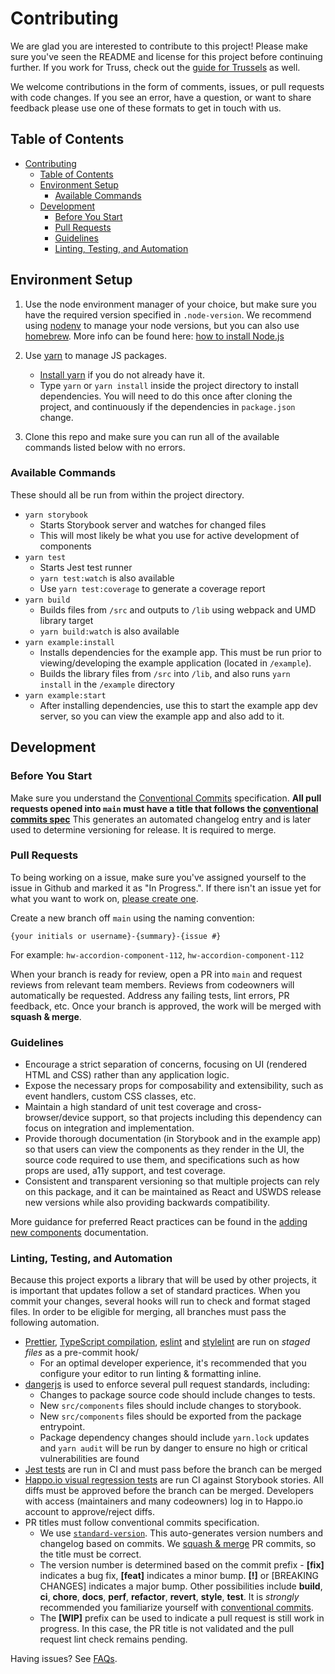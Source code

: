 # Contributing

We are glad you are interested to contribute to this project! Please make sure you've seen the README and license for this project before continuing further. If you work for Truss, check out the [guide for Trussels](./docs/for_trussels.md) as well.

We welcome contributions in the form of comments, issues, or pull requests with code changes. If you see an error, have a question, or want to share feedback please use one of these formats to get in touch with us.

## Table of Contents

- [Contributing](#contributing)
  - [Table of Contents](#table-of-contents)
  - [Environment Setup](#environment-setup)
    - [Available Commands](#available-commands)
  - [Development](#development)
    - [Before You Start](#before-you-start)
    - [Pull Requests](#pull-requests)
    - [Guidelines](#guidelines)
    - [Linting, Testing, and Automation](#linting-testing-and-automation)

## Environment Setup

1. Use the node environment manager of your choice, but make sure you have the required version specified in `.node-version`. We recommend using [nodenv](https://github.com/nodenv/nodenv) to manage your node versions, but you can also use [homebrew](https://brew.sh/). More info can be found here: [how to install Node.js](https://nodejs.dev/how-to-install-nodejs)

2. Use [yarn](https://yarnpkg.com) to manage JS packages.

   - [Install yarn](https://yarnpkg.com/en/docs/install) if you do not already have it.
   - Type `yarn` or `yarn install` inside the project directory to install dependencies. You will need to do this once after cloning the project, and continuously if the dependencies in `package.json` change.

3. Clone this repo and make sure you can run all of the available commands listed below with no errors.

### Available Commands

These should all be run from within the project directory.

- `yarn storybook`
  - Starts Storybook server and watches for changed files
  - This will most likely be what you use for active development of components
- `yarn test`
  - Starts Jest test runner
  - `yarn test:watch` is also available
  - Use `yarn test:coverage` to generate a coverage report
- `yarn build`
  - Builds files from `/src` and outputs to `/lib` using webpack and UMD library target
  - `yarn build:watch` is also available
- `yarn example:install`
  - Installs dependencies for the example app. This must be run prior to viewing/developing the example application (located in `/example`).
  - Builds the library files from `/src` into `/lib`, and also runs `yarn install` in the `/example` directory
- `yarn example:start`
  - After installing dependencies, use this to start the example app dev server, so you can view the example app and also add to it.

## Development

### Before You Start

Make sure you understand the [Conventional Commits](https://www.conventionalcommits.org/en/v1.0.0/#summary) specification. **All pull requests opened into `main` must have a title that follows the [conventional commits spec](https://github.com/conventional-changelog/commitlint/tree/master/%40commitlint/config-conventional)** This generates an automated changelog entry and is later used to determine versioning for release. It is required to merge.

### Pull Requests

To being working on a issue, make sure you've assigned yourself to the issue in Github and marked it as "In Progress.". If there isn't an issue yet for what you want to work on, [please create one](https://github.com/trussworks/react-uswds/issues/new/choose).

Create a new branch off `main` using the naming convention:

`{your initials or username}-{summary}-{issue #}`

For example: `hw-accordion-component-112`, `hw-accordion-component-112`

When your branch is ready for review, open a PR into `main` and request reviews from relevant team members. Reviews from codeowners will automatically be requested. Address any failing tests, lint errors, PR feedback, etc. Once your branch is approved, the work will be merged with **squash & merge**.

### Guidelines

- Encourage a strict separation of concerns, focusing on UI (rendered HTML and CSS) rather than any application logic.
- Expose the necessary props for composability and extensibility, such as event handlers, custom CSS classes, etc.
- Maintain a high standard of unit test coverage and cross-browser/device support, so that projects including this dependency can focus on integration and implementation.
- Provide thorough documentation (in Storybook and in the example app) so that users can view the components as they render in the UI, the source code required to use them, and specifications such as how props are used, a11y support, and test coverage.
- Consistent and transparent versioning so that multiple projects can rely on this package, and it can be maintained as React and USWDS release new versions while also providing backwards compatibility.

More guidance for preferred React practices can be found in the [adding new components](./adding_new_components.md) documentation.

### Linting, Testing, and Automation

Because this project exports a library that will be used by other projects, it is important that updates follow a set of standard practices. When you commit your changes, several hooks will run to check and format staged files. In order to be eligible for merging, all branches must pass the following automation.

- [Prettier](https://prettier.io/), [TypeScript compilation](https://www.typescriptlang.org/), [eslint](https://eslint.org/) and [stylelint](https://stylelint.io/) are run on _staged files_ as a pre-commit hook/
  - For an optimal developer experience, it's recommended that you configure your editor to run linting & formatting inline.
- [dangerjs](https://github.com/danger/danger-js) is used to enforce several pull request standards, including:
  - Changes to package source code should include changes to tests.
  - New `src/components` files should include changes to storybook.
  - New `src/components` files should be exported from the package entrypoint.
  - Package dependency changes should include `yarn.lock` updates and
    `yarn audit` will be run by danger to ensure no high or critical
    vulnerabilities are found
- [Jest tests](https://jestjs.io/) are run in CI and must pass before the branch can be merged
- [Happo.io visual regression tests](https://docs.happo.io/docs/reviewing-diffs) are run CI against Storybook stories. All diffs must be approved before the branch can be merged. Developers with access (maintainers and many codeowners) log in to Happo.io account to approve/reject diffs.
- PR titles must follow conventional commits specification.
  - We use [`standard-version`](https://github.com/conventional-changelog/standard-version). This auto-generates version numbers and changelog based on commits. We [squash & merge](https://help.github.com/en/github/collaborating-with-issues-and-pull-requests/about-pull-request-merges#squash-and-merge-your-pull-request-commits) PR commits, so the title must be correct.
  - The version number is determined based on the commit prefix -
    **[fix]** indicates a bug fix, **[feat]** indicates a minor bump.
    **[!]** or [BREAKING CHANGES] indicates a major bump. Other
    possibilities include **build**, **ci**, **chore**, **docs**,
    **perf**, **refactor**, **revert**, **style**, **test**. It is
    _strongly_ recommended you familiarize yourself with [conventional commits](https://www.conventionalcommits.org).
  - The **[WIP]** prefix can be used to indicate a pull request is still work in progress. In this case, the PR title is not validated and the pull request lint check remains pending.

Having issues? See [FAQs](./docs/faqs.md).
